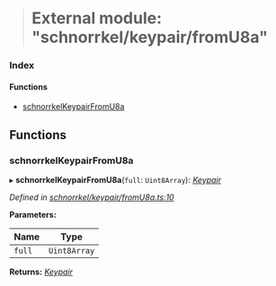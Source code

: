 > # External module: "schnorrkel/keypair/fromU8a"

### Index

#### Functions

* [schnorrkelKeypairFromU8a](_schnorrkel_keypair_fromu8a_.md#schnorrkelkeypairfromu8a)

## Functions

###  schnorrkelKeypairFromU8a

▸ **schnorrkelKeypairFromU8a**(`full`: `Uint8Array`): *[Keypair](_types_.md#keypair)*

*Defined in [schnorrkel/keypair/fromU8a.ts:10](https://github.com/polkadot-js/common/blob/fcdec01/packages/util-crypto/src/schnorrkel/keypair/fromU8a.ts#L10)*

**Parameters:**

Name | Type |
------ | ------ |
`full` | `Uint8Array` |

**Returns:** *[Keypair](_types_.md#keypair)*